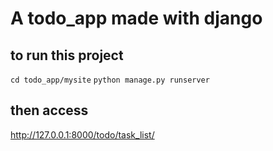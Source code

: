 # A todo_app made with django

## to run this project
  `cd todo_app/mysite`
  `python manage.py runserver`

## then access
  http://127.0.0.1:8000/todo/task_list/

